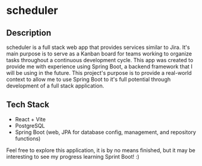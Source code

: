 # scheduler
## Description
scheduler is a full stack web app that provides services similar to Jira. It's main purpose is to serve as a Kanban board for teams working to organize tasks throughout a continuous development cycle. This app was created to provide me with experience using Spring Boot, a backend framework that I will be using in the future. This project's purpose is to provide a real-world context to allow me to use Spring Boot to it's full potential through development of a full stack application. 
## Tech Stack
- React + Vite
- PostgreSQL
- Spring Boot (web, JPA for database config, management, and repository functions)

Feel free to explore this application, it is by no means finished, but it may be interesting to see my progress learning Sprint Boot! :)
